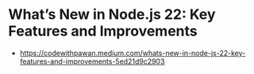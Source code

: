 # What’s New in Node.js 22: Key Features and Improvements

- https://codewithpawan.medium.com/whats-new-in-node-js-22-key-features-and-improvements-5ed21d9c2903
